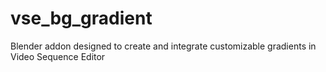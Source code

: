 # vse_bg_gradient
Blender addon designed to create and integrate customizable gradients in Video Sequence Editor

